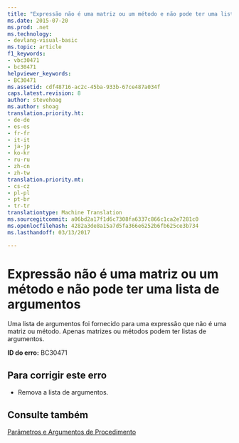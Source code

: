 ```yaml
---
title: "Expressão não é uma matriz ou um método e não pode ter uma lista de argumentos | Documentos do Microsoft"
ms.date: 2015-07-20
ms.prod: .net
ms.technology:
- devlang-visual-basic
ms.topic: article
f1_keywords:
- vbc30471
- bc30471
helpviewer_keywords:
- BC30471
ms.assetid: cdf48716-ac2c-45ba-933b-67ce487a034f
caps.latest.revision: 8
author: stevehoag
ms.author: shoag
translation.priority.ht:
- de-de
- es-es
- fr-fr
- it-it
- ja-jp
- ko-kr
- ru-ru
- zh-cn
- zh-tw
translation.priority.mt:
- cs-cz
- pl-pl
- pt-br
- tr-tr
translationtype: Machine Translation
ms.sourcegitcommit: a06bd2a17f1d6c7308fa6337c866c1ca2e7281c0
ms.openlocfilehash: 4282a3de8a15a7d5fa366e6252b6fb625ce3b734
ms.lasthandoff: 03/13/2017

---
```

# <a name="expression-is-not-an-array-or-a-method-and-cannot-have-an-argument-list"></a>Expressão não é uma matriz ou um método e não pode ter uma lista de argumentos
Uma lista de argumentos foi fornecido para uma expressão que não é uma matriz ou método. Apenas matrizes ou métodos podem ter listas de argumentos.  
  
 **ID do erro:** BC30471  
  
## <a name="to-correct-this-error"></a>Para corrigir este erro  
  
-   Remova a lista de argumentos.  
  
## <a name="see-also"></a>Consulte também  
 [Parâmetros e Argumentos de Procedimento](../../visual-basic/programming-guide/language-features/procedures/procedure-parameters-and-arguments.md)
